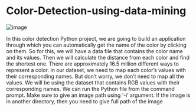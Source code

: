 # Color-Detection-using-data-mining

![image](https://github.com/Day-Raval/Color-Detection-using-data-mining/assets/132192767/b52a2c76-4cb2-4647-bbef-feb0db978f01)

In this color detection Python project, we are going to build an application through which you can automatically get the name of the color by clicking on them. So for this, we will have a data file that contains the color name and its values. Then we will calculate the distance from each color and find the shortest one. There are approximately 16.5 million different ways to represent a color. In our dataset, we need to map each color’s values with their corresponding names. But don’t worry, we don’t need to map all the values. We will be using the dataset that contains RGB values with their corresponding names. We can run the Python file from the command prompt. Make sure to give an image path using ‘-i’ argument. If the image is in another directory, then you need to give full path of the image

